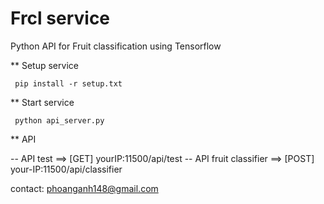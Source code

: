 # Frcl service

Python API for Fruit classification using Tensorflow

\*\* Setup service

<code> pip install -r setup.txt </code>

\*\* Start service

<code> python api_server.py </code>

\*\* API

-- API test ==> [GET] yourIP:11500/api/test
-- API fruit classifier ==> [POST] your-IP:11500/api/classifier

contact: phoanganh148@gmail.com<br>
